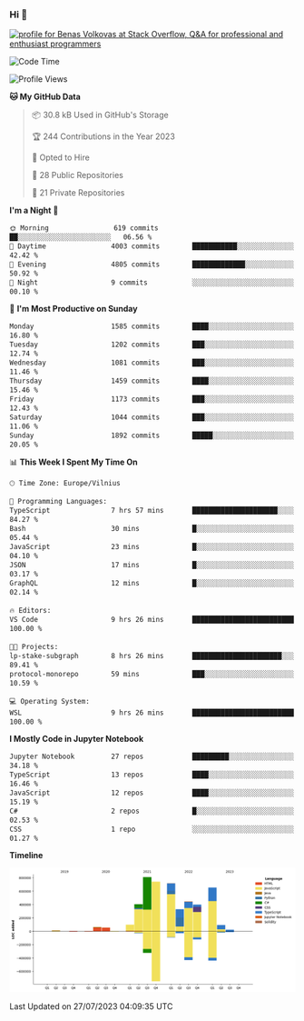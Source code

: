 ### Hi 👋
<a href="https://stackoverflow.com/users/14954249/benas-volkovas"><img src="https://stackoverflow.com/users/flair/14954249.png?theme=dark" width="208" height="58" alt="profile for Benas Volkovas at Stack Overflow, Q&amp;A for professional and enthusiast programmers" title="profile for Benas Volkovas at Stack Overflow, Q&amp;A for professional and enthusiast programmers"></a>

<!--START_SECTION:waka-->
![Code Time](http://img.shields.io/badge/Code%20Time-1%2C515%20hrs%2058%20mins-blue)

![Profile Views](http://img.shields.io/badge/Profile%20Views-0-blue)

**🐱 My GitHub Data** 

> 📦 30.8 kB Used in GitHub's Storage 
 > 
> 🏆 244 Contributions in the Year 2023
 > 
> 💼 Opted to Hire
 > 
> 📜 28 Public Repositories 
 > 
> 🔑 21 Private Repositories 
 > 
**I'm a Night 🦉** 

```text
🌞 Morning                619 commits         ██░░░░░░░░░░░░░░░░░░░░░░░   06.56 % 
🌆 Daytime                4003 commits        ███████████░░░░░░░░░░░░░░   42.42 % 
🌃 Evening                4805 commits        █████████████░░░░░░░░░░░░   50.92 % 
🌙 Night                  9 commits           ░░░░░░░░░░░░░░░░░░░░░░░░░   00.10 % 
```
📅 **I'm Most Productive on Sunday** 

```text
Monday                   1585 commits        ████░░░░░░░░░░░░░░░░░░░░░   16.80 % 
Tuesday                  1202 commits        ███░░░░░░░░░░░░░░░░░░░░░░   12.74 % 
Wednesday                1081 commits        ███░░░░░░░░░░░░░░░░░░░░░░   11.46 % 
Thursday                 1459 commits        ████░░░░░░░░░░░░░░░░░░░░░   15.46 % 
Friday                   1173 commits        ███░░░░░░░░░░░░░░░░░░░░░░   12.43 % 
Saturday                 1044 commits        ███░░░░░░░░░░░░░░░░░░░░░░   11.06 % 
Sunday                   1892 commits        █████░░░░░░░░░░░░░░░░░░░░   20.05 % 
```


📊 **This Week I Spent My Time On** 

```text
🕑︎ Time Zone: Europe/Vilnius

💬 Programming Languages: 
TypeScript               7 hrs 57 mins       █████████████████████░░░░   84.27 % 
Bash                     30 mins             █░░░░░░░░░░░░░░░░░░░░░░░░   05.44 % 
JavaScript               23 mins             █░░░░░░░░░░░░░░░░░░░░░░░░   04.10 % 
JSON                     17 mins             █░░░░░░░░░░░░░░░░░░░░░░░░   03.17 % 
GraphQL                  12 mins             █░░░░░░░░░░░░░░░░░░░░░░░░   02.14 % 

🔥 Editors: 
VS Code                  9 hrs 26 mins       █████████████████████████   100.00 % 

🐱‍💻 Projects: 
lp-stake-subgraph        8 hrs 26 mins       ██████████████████████░░░   89.41 % 
protocol-monorepo        59 mins             ███░░░░░░░░░░░░░░░░░░░░░░   10.59 % 

💻 Operating System: 
WSL                      9 hrs 26 mins       █████████████████████████   100.00 % 
```

**I Mostly Code in Jupyter Notebook** 

```text
Jupyter Notebook         27 repos            █████████░░░░░░░░░░░░░░░░   34.18 % 
TypeScript               13 repos            ████░░░░░░░░░░░░░░░░░░░░░   16.46 % 
JavaScript               12 repos            ████░░░░░░░░░░░░░░░░░░░░░   15.19 % 
C#                       2 repos             █░░░░░░░░░░░░░░░░░░░░░░░░   02.53 % 
CSS                      1 repo              ░░░░░░░░░░░░░░░░░░░░░░░░░   01.27 % 
```



**Timeline**

![Lines of Code chart](https://raw.githubusercontent.com/BenasVolkovas/BenasVolkovas/main/assets/bar_graph.png)


 Last Updated on 27/07/2023 04:09:35 UTC
<!--END_SECTION:waka-->

